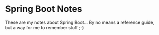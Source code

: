 # Spring Boot Notes

These are my notes about Spring Boot... By no means a reference guide, but a way for me to remember stuff ;-\)

